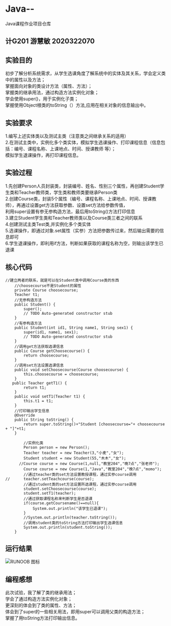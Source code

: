 # Java--
Java课程作业项目仓库
## 计G201 游慧敏 2020322070
## 实验目的</br>
   初步了解分析系统需求，从学生选课角度了解系统中的实体及其关系，学会定义类中的属性以及方法；</br>
   掌握面向对象的类设计方法（属性、方法）；</br>
   掌握类的继承用法，通过构造方法实例化对象；</br>
   学会使用super()，用于实例化子类；</br>
   掌握使用Object根类的toString（）方法,应用在相关对象的信息输出中。</br>
## 实验要求
   1.编写上述实体类以及测试主类（注意类之间继承关系的适用）</br>
   2.在测试主类中，实例化多个类实体，模拟学生选课操作、打印课程信息（信息包括：编号、课程名称、上课地点、时间、授课教师 等）；</br>
     模拟学生退课操作，再打印课程信息。</br>
## 实验过程
   1.先创建Person人员封装类，封装编号、姓名、性别三个属性，再创建Student学生类和Teacher教师类，学生类和教师类要继承Person类</br>
   2.创建Course类，封装5个属性（编号、课程名称、上课地点、时间、授课教师），再通过设置get方法获取参数、设置set方法给参数传值，</br>
     利用super设置有参无参构造方法，最后用toString()方法打印信息</br>
   3.建立Student学生类和Teacher教师类以及Course类三者之间的联系</br>
   4.创建测试主类Test类,并实例化多个类实体</br>
   5.选课操作，即通过对象.set属性（实参）方法把参数传过来，然后输出需要的信息即可</br>
   6.学生退课操作，即利用if方法，判断如果获取的课程名称为空，则输出该学生已退课</br>
## 核心代码
```
//建立两者的联系，就是可以在Student类中调用Course类的东西
	//choosecourse不是Student的属性
	private Course choosecourse;
	Teacher t1;
	//无参构造方法
	public Student() {
		super();
		// TODO Auto-generated constructor stub
	}	
	//有参构造方法		
	public Student(int id1, String name1, String sex1) {
		super(id1, name1, sex1);
		// TODO Auto-generated constructor stub
	}
	//调用get方法获取选课信息
	public Course getChoosecourse() {
		return choosecourse;
	}
	//调用set方法设置选课信息
	public void setChoosecourse(Course choosecourse) {
		this.choosecourse = choosecourse;
	}	
   public Teacher getT1() {
		return t1;
	}
	public void setT1(Teacher t1) {
		this.t1 = t1;
	}
	//打印输出学生信息
	@Override
	public String toString() {
		return super.toString()+"Student [choosecourse="+ choosecourse + "]"+t1;
	}
```
```
		//实例化类
		Person person = new Person();
		Teacher teacher = new Teacher(3,"小麦","女");
		Student student = new Student(55,"木木","女");
	  //Course course = new Course(1,null,"教室204","晚7点","张老师");
		Course course = new Course(1,"Java","教室204","晚7点","momo");
		//通过teacher类的set方法设置教授课程，通过实参course调用
//		teacher.setTeachcourse(course);
		//通过student类的set方法设置所选课程，通过实参course调用
		student.setChoosecourse(course);
		student.setT1(teacher);
		//通过获取课程名称来判断学生是否退课
		if(course.getCoursename()==null){
			System.out.println("该学生已退课");
		}
		//System.out.println(teacher.toString());
		//调用student类的toString方法打印输出学生选课信息
		System.out.println(student.toString());				
	}
```
## 运行结果
![RUNOOB 图标](https://p.qlogo.cn/qqmail_head/5cXMEH7OTmzhqvibzsJgjic2XWRfoh1ofq5iciaTELMHOCJ7h49Uyf4bo6BVZOCeofrY/0)

## 编程感想
   此次试验，我了解了类的继承用法；</br>
   学会了通过构造方法实例化对象；</br>
   更深刻的体会到了类的属性、方法；</br>
   体会到了super的一些相关用法，即用super可以调用父类的构造方法；</br>
   掌握了用toString方法打印输出信息。
